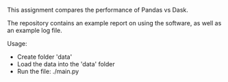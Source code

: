 This assignment compares the performance of Pandas vs Dask. 

The repository contains an example report on using the software, as well as an example log file.

Usage:
- Create folder 'data'
- Load the data into the 'data' folder
- Run the file: ./main.py

